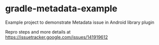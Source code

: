 # gradle-metadata-example
Example project to demonstrate Metadata issue in Android library plugin

Repro steps and more details at https://issuetracker.google.com/issues/141919612
